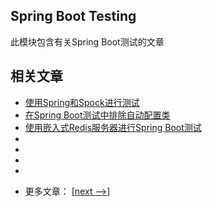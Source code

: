 ## Spring Boot Testing

此模块包含有关Spring Boot测试的文章

## 相关文章

+ [使用Spring和Spock进行测试](docs/使用Spring和Spock进行测试.md)
+ [在Spring Boot测试中排除自动配置类](docs/在SpringBoot测试中排除自动配置类.md)
+ [使用嵌入式Redis服务器进行Spring Boot测试](docs/使用嵌入式Redis服务器进行SpringBoot测试.md)
+ []()
+ []()
+ []()
+ []()

- 更多文章： [[next -->]](../spring-boot-testing-2/README.md)